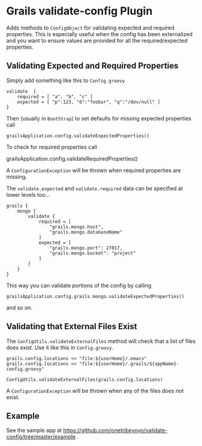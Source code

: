 Grails validate-config Plugin
=============================

Adds methods to `ConfigObject` for validating expected and required
properties.  This is especially useful when the config has been
externalized and you want to ensure values are provided for all the
required/expected properties.

Validating Expected and Required Properties
-------------------------------------------

Simply add something like this to `Config.groovy`

    validate  {
        required = [ "a", "b", "c" ]
        expected = [ "p":123, "d":"foobar", "q":"/dev/null" ]
    }

Then (usually in `BootStrap`) to set defaults for missing expected
properties call

    grailsApplication.config.validateExpectedProperties()


To check for required properties call

grailsApplication.config.validateRequiredProperties()

A `ConfigurationException` will be thrown when required properties are
missing.

The `validate.expected` and `validate.required` data can be specified at
lower levels too...

    grails {
        mongo {
            validate {
                required = [
                    "grails.mongo.host",
                    "grails.mongo.databaseName"
                ]
                expected = [
                    "grails.mongo.port": 27017,
                    "grails.mongo.bucket": "project"
                ]
            }
        }
    }

This way you can validate portions of the config by calling

    grailsApplication.config.grails.mongo.validateExpectedProperties()

and so on.


Validating that External Files Exist
------------------------------------

The `ConfigUtils.validateExternalFiles` method will check that a list of
files does exist.  Use it like this in `Config.groovy`.

    grails.config.locations << "file:${userHome}/.emacs"
    grails.config.locations << "file:${userHome}/.grails/${appName}-config.groovy"

    ConfigUtils.validateExternalFiles(grails.config.locations)

A `ConfigurationException` will be thrown when any of the files does not
exist.


Example
-------

See the sample app at https://github.com/onetribeyoyo/validate-config/tree/master/example .
